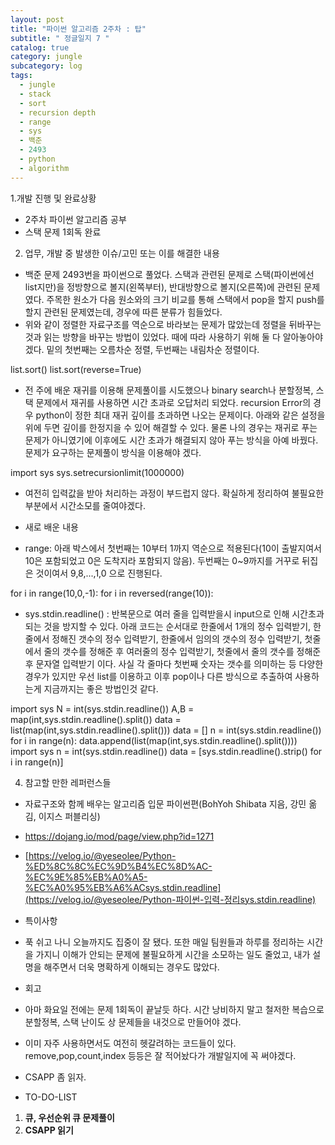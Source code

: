 ```yaml
---
layout: post
title: "파이썬 알고리즘 2주차 : 탑"
subtitle: " 정글일지 7 "
catalog: true
category: jungle
subcategory: log
tags:
  - jungle
  - stack
  - sort
  - recursion depth
  - range
  - sys
  - 백준
  - 2493
  - python
  - algorithm
---
```


1.개발 진행 및 완료상황

- 2주차 파이썬 알고리즘 공부
- 스택 문제 1회독 완료

2. 업무, 개발 중 발생한 이슈/고민 또는 이를 해결한 내용

- 백준 문제 2493번을 파이썬으로 풀었다. 스택과 관련된 문제로 스택(파이썬에선 list지만)을 정방향으로 볼지(왼쪽부터), 반대방향으로 볼지(오른쪽)에 관련된 문제였다. 주목한 원소가 다음 원소와의 크기 비교를 통해 스택에서 pop을 할지 push를 할지 관련된 문제였는데, 경우에 따른 분류가 힘들었다.
- 위와 같이 정렬한 자료구조를 역순으로 바라보는 문제가 많았는데 정렬을 뒤바꾸는 것과 읽는 방향을 바꾸는 방법이 있었다. 때에 따라 사용하기 위해 둘 다 알아놓아야겠다. 밑의 첫번째는 오름차순 정렬, 두번째는 내림차순 정렬이다.

list.sort() list.sort(reverse=True)

- 전 주에 배운 재귀를 이용해 문제풀이를 시도했으나 binary search나 분할정복, 스택 문제에서 재귀를 사용하면 시간 초과로 오답처리 되었다. recursion Error의 경우 python이 정한 최대 재귀 깊이를 초과하면 나오는 문제이다. 아래와 같은 설정을 위에 두면 깊이를 한정지을 수 있어 해결할 수 있다. 물론 나의 경우는 재귀로 푸는 문제가 아니였기에 이후에도 시간 초과가 해결되지 않아 푸는 방식을 아예 바꿨다. 문제가 요구하는 문제풀이 방식을 이용해야 겠다.

import sys sys.setrecursionlimit(1000000)

- 여전히 입력값을 받아 처리하는 과정이 부드럽지 않다. 확실하게 정리하여 불필요한 부분에서 시간소모를 줄여야겠다.
- 새로 배운 내용

- range: 아래 박스에서 첫번째는 10부터 1까지 역순으로 적용된다(10이 출발지여서 10은 포함되었고 0은 도착지라 포함되지 않음). 두번째는 0~9까지를 거꾸로 뒤집은 것이여서 9,8,...,1,0 으로 진행된다.

for i in range(10,0,-1): for i in reversed(range(10)):

- sys.stdin.readline() : 반복문으로 여러 줄을 입력받을시 input으로 인해 시간초과되는 것을 방지할 수 있다. 아래 코드는 순서대로 한줄에서 1개의 정수 입력받기, 한줄에서 정해진 갯수의 정수 입력받기, 한줄에서 임의의 갯수의 정수 입력받기, 첫줄에서 줄의 갯수를 정해준 후 여러줄의 정수 입력받기, 첫줄에서 줄의 갯수를 정해준 후 문자열 입력받기 이다. 사실 각 줄마다 첫번째 숫자는 갯수를 의미하는 등 다양한 경우가 있지만 우선 list를 이용하고 이후 pop이나 다른 방식으로 추출하여 사용하는게 지금까지는 좋은 방법인것 같다.

import sys N = int(sys.stdin.readline()) A,B = map(int,sys.stdin.readline().split()) data = list(map(int,sys.stdin.readline().split())) data = [] n = int(sys.stdin.readline()) for i in range(n): data.append(list(map(int,sys.stdin.readline().split()))) import sys n = int(sys.stdin.readline()) data = [sys.stdin.readline().strip() for i in range(n)]

4. 참고할 만한 레퍼런스들

- 자료구조와 함께 배우는 알고리즘 입문 파이썬편(BohYoh Shibata 지음, 강민 옮김, 이지스 퍼블리싱)
- https://dojang.io/mod/page/view.php?id=1271
- [https://velog.io/@yeseolee/Python-%ED%8C%8C%EC%9D%B4%EC%8D%AC-%EC%9E%85%EB%A0%A5-%EC%A0%95%EB%A6%ACsys.stdin.readline](https://velog.io/@yeseolee/Python-파이썬-입력-정리sys.stdin.readline)
- 특이사항

- 푹 쉬고 나니 오늘까지도 집중이 잘 됐다. 또한 매일 팀원들과 하루를 정리하는 시간을 가지니 이해가 안되는 문제에 불필요하게 시간을 소모하는 일도 줄었고, 내가 설명을 해주면서 더욱 명확하게 이해되는 경우도 많았다.
- 회고

- 아마 화요일 전에는 문제 1회독이 끝날듯 하다. 시간 낭비하지 말고 철저한 복습으로 분할정복, 스택 난이도 상 문제들을 내것으로 만들어야 겠다.
- 이미 자주 사용하면서도 여전히 헷갈려하는 코드들이 있다. remove,pop,count,index 등등은 잘 적어놨다가 개발일지에 꼭 써야겠다.
- CSAPP 좀 읽자.
- TO-DO-LIST

1. **큐, 우선순위 큐 문제풀이**
2. **CSAPP 읽기**

